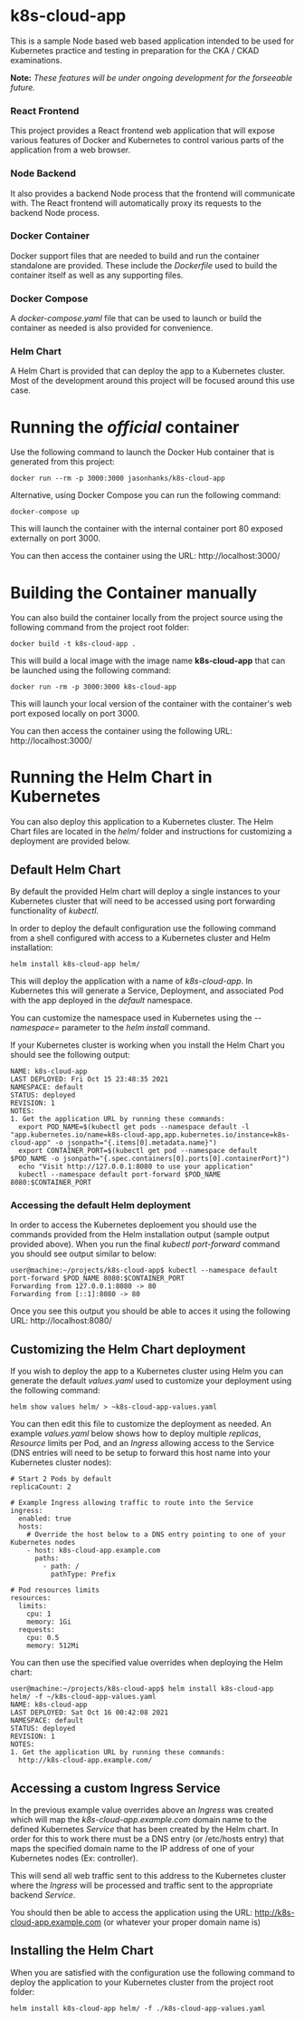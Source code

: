 # k8s-cloud-app

This is a sample Node based web based application intended to be used for Kubernetes practice and testing in preparation for the CKA / CKAD examinations.

**Note:** *These features will be under ongoing development for the forseeable future.*


### React Frontend

This project provides a React frontend web application that will expose various features
of Docker and Kubernetes to control various parts of the application from a web browser. 


### Node Backend

It also provides a backend Node process that the frontend will communicate with. 
The React frontend will automatically proxy its requests to the backend Node process.


### Docker Container

Docker support files that are needed to build and run the container standalone are provided. These include the *Dockerfile* used to build the container itself as well as any supporting files. 


### Docker Compose

A *docker-compose.yaml* file that can be used to launch or build the container as needed is also provided for convenience.


### Helm Chart

A Helm Chart is provided that can deploy the app to a Kubernetes cluster. Most of the development around this project will be focused around this use case.



# Running the *official* container

Use the following command to launch the Docker Hub container that is generated from this project:

    docker run --rm -p 3000:3000 jasonhanks/k8s-cloud-app

Alternative, using Docker Compose you can run the following command:

    docker-compose up

This will launch the container with the internal container port 80 exposed externally on port 3000. 

You can then access the container using the URL: http://localhost:3000/



# Building the Container manually

You can also build the container locally from the project source using the following command from the project root folder:

    docker build -t k8s-cloud-app .

This will build a local image with the image name **k8s-cloud-app** that can be launched using the following command:

    docker run -rm -p 3000:3000 k8s-cloud-app

This will launch your local version of the container with the container's web port exposed locally on port 3000. 

You can then access the container using the following URL: http://localhost:3000/



# Running the Helm Chart in Kubernetes

You can also deploy this application to a Kubernetes cluster. The Helm Chart files are located in the *helm/* folder and instructions for customizing a deployment are provided below.


## Default Helm Chart

By default the provided Helm chart will deploy a single instances to your Kubernetes cluster that will need to be accessed using port forwarding functionality of *kubectl*. 

In order to deploy the default configuration use the following command from a shell configured with access to a Kubernetes cluster and Helm installation:

    helm install k8s-cloud-app helm/

This will deploy the application with a name of *k8s-cloud-app*. In Kubernetes this will generate a Service, Deployment, and associated Pod with the app deployed in the *default* namespace. 

You can customize the namespace used in Kubernetes using the *--namespace=<namespace>* parameter to the *helm install* command.

If your Kubernetes cluster is working when you install the Helm Chart you should see the following output:

    NAME: k8s-cloud-app
    LAST DEPLOYED: Fri Oct 15 23:48:35 2021
    NAMESPACE: default
    STATUS: deployed
    REVISION: 1
    NOTES:
    1. Get the application URL by running these commands:
      export POD_NAME=$(kubectl get pods --namespace default -l "app.kubernetes.io/name=k8s-cloud-app,app.kubernetes.io/instance=k8s-cloud-app" -o jsonpath="{.items[0].metadata.name}")
      export CONTAINER_PORT=$(kubectl get pod --namespace default $POD_NAME -o jsonpath="{.spec.containers[0].ports[0].containerPort}")
      echo "Visit http://127.0.0.1:8080 to use your application"
      kubectl --namespace default port-forward $POD_NAME 8080:$CONTAINER_PORT

### Accessing the default Helm deployment

In order to access the Kubernetes deploement you should use the commands provided from the Helm installation output (sample output provided above). When you run the final *kubectl port-forward* command you should see output similar to below:

    user@machine:~/projects/k8s-cloud-app$ kubectl --namespace default port-forward $POD_NAME 8080:$CONTAINER_PORT
    Forwarding from 127.0.0.1:8080 -> 80
    Forwarding from [::1]:8080 -> 80

Once you see this output you should be able to acces it using the following URL: http://localhost:8080/


## Customizing the Helm Chart deployment

If you wish to deploy the app to a Kubernetes cluster using Helm you can generate the default *values.yaml* used to customize your deployment using the following command:

    helm show values helm/ > ~k8s-cloud-app-values.yaml

You can then edit this file to customize the deployment as needed. An example *values.yaml* below shows how to deploy multiple *replicas*, *Resource* limits per Pod, and an *Ingress* allowing access to the Service (DNS entries will need to be setup to forward this host name into your Kubernetes cluster nodes):

    # Start 2 Pods by default
    replicaCount: 2

    # Example Ingress allowing traffic to route into the Service
    ingress:
      enabled: true
      hosts:
        # Override the host below to a DNS entry pointing to one of your Kubernetes nodes
        - host: k8s-cloud-app.example.com
          paths:
            - path: /
              pathType: Prefix

    # Pod resources limits
    resources:
      limits:
        cpu: 1
        memory: 1Gi
      requests:
        cpu: 0.5
        memory: 512Mi


You can then use the specified value overrides when deploying the Helm chart:

    user@machine:~/projects/k8s-cloud-app$ helm install k8s-cloud-app helm/ -f ~/k8s-cloud-app-values.yaml
    NAME: k8s-cloud-app
    LAST DEPLOYED: Sat Oct 16 00:42:08 2021
    NAMESPACE: default
    STATUS: deployed
    REVISION: 1
    NOTES:
    1. Get the application URL by running these commands:
      http://k8s-cloud-app.example.com/


## Accessing a custom Ingress Service

In the previous example value overrides above an *Ingress* was created which will map the *k8s-cloud-app.example.com* domain name to the defined
Kubernetes *Service* that has been created by the Helm chart. In order for this to work there must be a DNS entry (or /etc/hosts entry) that
maps the specified domain name to the IP address of one of your Kubernetes nodes (Ex: controller). 

This will send all web traffic sent to this address to the Kubernetes cluster where the *Ingress* will be processed and traffic
sent to the appropriate backend *Service*.

You should then be able to access the application using the URL: http://k8s-cloud-app.example.com (or whatever your proper domain name is)


## Installing the Helm Chart

When you are satisfied with the configuration use the following command to deploy the application to your Kubernetes cluster from the project root folder:

    helm install k8s-cloud-app helm/ -f ./k8s-cloud-app-values.yaml

